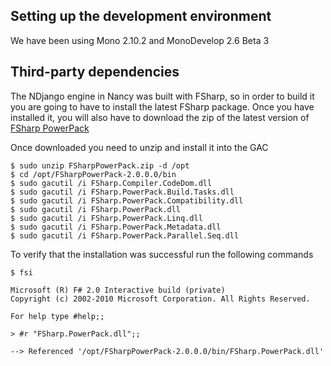## Setting up the development environment
We have been using Mono 2.10.2 and MonoDevelop 2.6 Beta 3

## Third-party dependencies
The NDjango engine in Nancy was built with FSharp, so in order to build it you are going to have to install the latest FSharp package. Once you have installed it, you will also have to download the zip of the latest version of [FSharp PowerPack](http://fsharppowerpack.codeplex.com/releases/view/45593#DownloadId=122711)

Once downloaded you need to unzip and install it into the GAC

	$ sudo unzip FSharpPowerPack.zip -d /opt
	$ cd /opt/FSharpPowerPack-2.0.0.0/bin
	$ sudo gacutil /i FSharp.Compiler.CodeDom.dll
	$ sudo gacutil /i FSharp.PowerPack.Build.Tasks.dll
	$ sudo gacutil /i FSharp.PowerPack.Compatibility.dll
	$ sudo gacutil /i FSharp.PowerPack.dll
	$ sudo gacutil /i FSharp.PowerPack.Linq.dll
	$ sudo gacutil /i FSharp.PowerPack.Metadata.dll
	$ sudo gacutil /i FSharp.PowerPack.Parallel.Seq.dll

To verify that the installation was successful run the following commands

	$ fsi
	
	Microsoft (R) F# 2.0 Interactive build (private)
	Copyright (c) 2002-2010 Microsoft Corporation. All Rights Reserved.
	
	For help type #help;;
	
	> #r "FSharp.PowerPack.dll";;
	
	--> Referenced '/opt/FSharpPowerPack-2.0.0.0/bin/FSharp.PowerPack.dll'